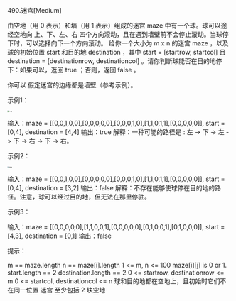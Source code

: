 490.迷宫[Medium]

由空地（用 0 表示）和墙（用 1 表示）组成的迷宫 maze 中有一个球。球可以途经空地向 上、下、左、右 四个方向滚动，且在遇到墙壁前不会停止滚动。当球停下时，可以选择向下一个方向滚动。
给你一个大小为 m x n 的迷宫 maze ，以及球的初始位置 start 和目的地 destination ，其中 start = [startrow, startcol] 且 destination = [destinationrow, destinationcol] 。请你判断球能否在目的地停下：如果可以，返回 true ；否则，返回 false 。

你可以 假定迷宫的边缘都是墙壁（参考示例）。

示例1：

<img src="https://assets.leetcode.com/uploads/2021/03/31/maze1-1-grid.jpg" alt="img" style="zoom:25%;" />

输入：maze = [[0,0,1,0,0],[0,0,0,0,0],[0,0,0,1,0],[1,1,0,1,1],[0,0,0,0,0]], start = [0,4], destination = [4,4]
输出：true
解释：一种可能的路径是 : 左 -> 下 -> 左 -> 下 -> 右 -> 下 -> 右。

示例2：

<img src="https://assets.leetcode.com/uploads/2021/03/31/maze1-2-grid.jpg" alt="img" style="zoom:25%;" />

输入：maze = [[0,0,1,0,0],[0,0,0,0,0],[0,0,0,1,0],[1,1,0,1,1],[0,0,0,0,0]], start = [0,4], destination = [3,2]
输出：false
解释：不存在能够使球停在目的地的路径。注意，球可以经过目的地，但无法在那里停驻。

示例3：

输入：maze = [[0,0,0,0,0],[1,1,0,0,1],[0,0,0,0,0],[0,1,0,0,1],[0,1,0,0,0]], start = [4,3], destination = [0,1]
输出：false

提示：

m == maze.length
n == maze[i].length
1 <= m, n <= 100
maze[i][j] is 0 or 1.
start.length == 2
destination.length == 2
0 <= startrow, destinationrow <= m
0 <= startcol, destinationcol <= n
球和目的地都在空地上，且初始时它们不在同一位置
迷宫 至少包括 2 块空地
